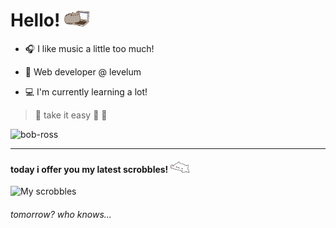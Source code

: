 # Hello! <img src="https://raw.githubusercontent.com/elainemattos/elainemattos/master/cat.gif" width="40px">

- :headphones:  I like music a little too much!

- :briefcase: Web developer @ levelum

- :computer: I'm currently learning a lot!

>:thought_balloon: take it easy :zany_face: :call_me_hand:

![bob-ross](https://user-images.githubusercontent.com/10763483/133913116-452f560c-a3b1-42fc-8a03-885bef942eee.gif)

---
#### today i offer you my latest scrobbles! <img src="https://raw.githubusercontent.com/elainemattos/elainemattos/master/bongocat.gif" width="30px">

![My scrobbles](https://lastfm-recently-played.vercel.app/api?user=elainemattoss&count=3&width=495)
###### tomorrow? who knows... 
